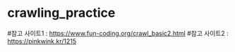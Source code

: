 # crawling_practice

#참고 사이트1 : https://www.fun-coding.org/crawl_basic2.html
#참고 사이트2 : https://pinkwink.kr/1215
            
